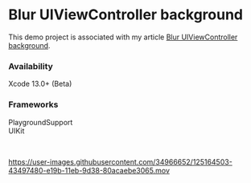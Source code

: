 # Blur UIViewController background

This demo project is associated with my article [Blur UIViewController background](https://yaacoub.github.io/articles/swift-tip/blur-uiviewcontroller-background/).

### Availability

Xcode 13.0+ (Beta)

### Frameworks

PlaygroundSupport
<br>
UIKit

<br>

https://user-images.githubusercontent.com/34966652/125164503-43497480-e19b-11eb-9d38-80acaebe3065.mov

